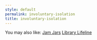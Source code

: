 ```yaml
---
style: default
permalink: involuntary-isolation
title: involuntary-isolation
---
```

You may also like:
[Jam Jars](http://scp-wiki.net/jam-jars)
[Library Lifeline](http://scp-wiki.net/library-lifeline)